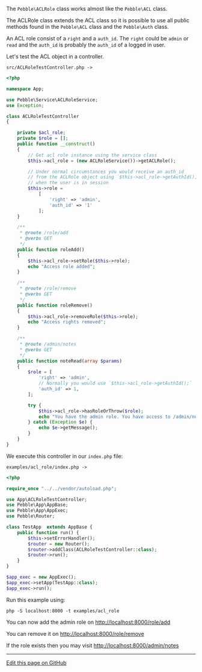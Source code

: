 The `Pebble\ACLRole` class works almost like the `Pebble\ACL` class.  

The ACLRole class extends the ACL class so it is possible to use all public
methods found in the `Pebble\ACL` class and the `Pebble\Auth` class. 

An ACL role consist of a `right` and  a `auth_id`. 
The `right` could be `admin` or `read` and the `auth_id` is probably
the `auth_id` of a logged in user.  

Let's test the ACL object in a controller. 

```src/ACLRoleTestController.php ->```

~~~php
<?php

namespace App;

use Pebble\Service\ACLRoleService;
use Exception;

class ACLRoleTestController
{

    private $acl_role;
    private $role = [];
    public function __construct()
    {
        // Get acl role instance using the service class
        $this->acl_role = (new ACLRoleService())->getACLRole();

        // Under normal circumstances you would receive an auth_id 
        // from the ACLRole object using `$this->acl_role->getAuthId();`
        // when the user is in session
        $this->role =
            [
                'right' => 'admin',
                'auth_id' => '1'
            ];
    }

    /**
     * @route /role/add
     * @verbs GET
     */
    public function roleAdd()
    {
        $this->acl_role->setRole($this->role);
        echo "Access role added";
    }

    /**
     * @route /role/remove
     * @verbs GET
     */
    public function roleRemove()
    {
        $this->acl_role->removeRole($this->role);
        echo "Access rights removed";
    }

    /**
     * @route /admin/notes
     * @verbs GET
     */
    public function noteRead(array $params)
    {
        $role = [
            'right' => 'admin',
            // Normally you would use `$this->acl_role->getAuthId();`
            'auth_id' => 1, 
        ];

        try {
            $this->acl_role->hasRoleOrThrow($role);
            echo "You have the admin role. You have access to /admin/notes";
        } catch (Exception $e) {
            echo $e->getMessage();
        }
    }
}

~~~

We execute this controller in our `index.php` file: 

```examples/acl_role/index.php ->```

~~~php
<?php

require_once "../../vendor/autoload.php";

use App\ACLRoleTestController;
use Pebble\App\AppBase;
use Pebble\App\AppExec;
use Pebble\Router;

class TestApp  extends AppBase {
    public function run() {
        $this->setErrorHandler();
        $router = new Router();
        $router->addClass(ACLRoleTestController::class);
        $router->run();
    }
}

$app_exec = new AppExec();
$app_exec->setApp(TestApp::class);
$app_exec->run();

~~~

Run this example using:

    php -S localhost:8000 -t examples/acl_role

You can now add the admin role on [http://localhost:8000/role/add](http://localhost:8000/role/add)

You can remove it on [http://localhost:8000/role/remove](http://localhost:8000/role/remove)

If the role exists then you may visit [http://localhost:8000/admin/notes](http://localhost:8000/admin/notes)


<hr /><a href='https://github.com/diversen/pebble-framework-docs/blob/main/src-docs/900-ACLRole.md'>Edit this page on GitHub</a>